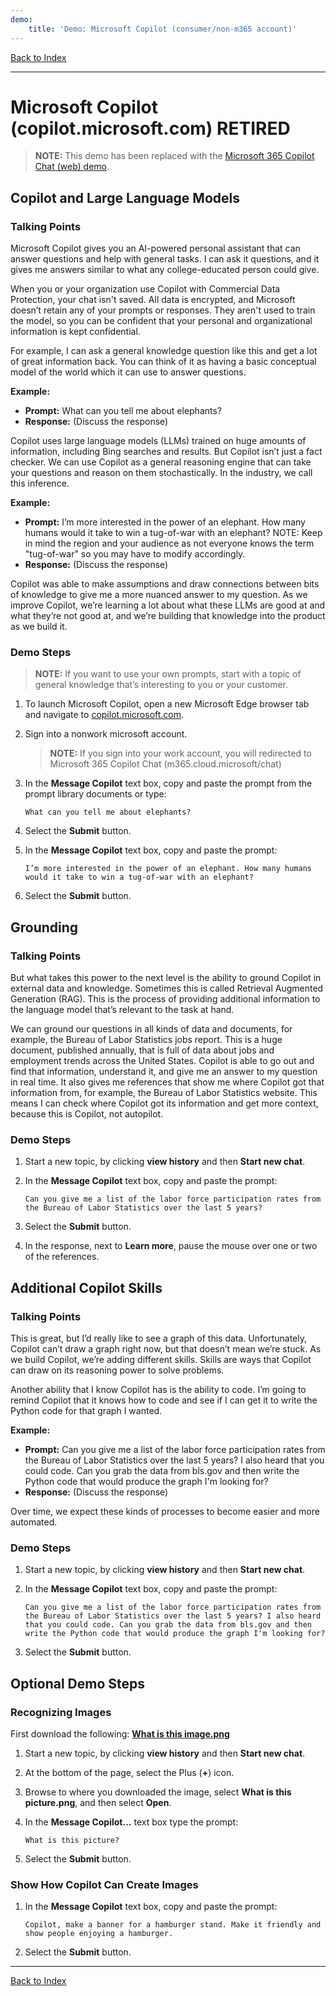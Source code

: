 ```yaml
---
demo:
    title: 'Demo: Microsoft Copilot (consumer/non-m365 account)'
---
```


[Back to Index](https://microsoftlearning.github.io/MS-4021-GOV-Copilot-Immersion-Experience/)

---

# Microsoft Copilot (copilot.microsoft.com) **RETIRED**
> **NOTE:** This demo has been replaced with the [Microsoft 365 Copilot Chat (web) demo](https://microsoftlearning.github.io/MS-4021-GOV-Copilot-Immersion-Experience/Instructions/Demos/1a-microsoft-365-copilot-chat-web.html).

## Copilot and Large Language Models

### Talking Points

Microsoft Copilot gives you an AI-powered personal assistant that can answer questions and help with general tasks. I can ask it questions, and it gives me answers similar to what any college-educated person could give.

When you or your organization use Copilot with Commercial Data Protection, your chat isn't saved. All data is encrypted, and Microsoft doesn’t retain any of your prompts or responses. They aren't used to train the model, so you can be confident that your personal and organizational information is kept confidential.

For example, I can ask a general knowledge question like this and get a lot of great information back. You can think of it as having a basic conceptual model of the world which it can use to answer questions.

**Example:**
- **Prompt:** What can you tell me about elephants?
- **Response:** (Discuss the response)

Copilot uses large language models (LLMs) trained on huge amounts of information, including Bing searches and results. But Copilot isn’t just a fact checker. We can use Copilot as a general reasoning engine that can take your questions and reason on them stochastically. In the industry, we call this inference.

**Example:**
- **Prompt:** I’m more interested in the power of an elephant. How many humans would it take to win a tug-of-war with an elephant? NOTE: Keep in mind the region and your audience as not everyone knows the term "tug-of-war" so you may have to modify accordingly. 
- **Response:** (Discuss the response)

Copilot was able to make assumptions and draw connections between bits of knowledge to give me a more nuanced answer to my question. As we improve Copilot, we’re learning a lot about what these LLMs are good at and what they’re not good at, and we’re building that knowledge into the product as we build it.

### Demo Steps

> **NOTE:** If you want to use your own prompts, start with a topic of general knowledge that’s interesting to you or your customer.

1. To launch Microsoft Copilot, open a new Microsoft Edge browser tab and navigate to <a href="https://copilot.microsoft.com" target="_blank">copilot.microsoft.com</a>.

1. Sign into a nonwork microsoft account.

    > **NOTE:** If you sign into your work account, you will  redirected to Microsoft 365 Copilot Chat (m365.cloud.microsoft/chat)

1. In the **Message Copilot** text box, copy and paste the prompt from the prompt library documents or type:

    ```text
    What can you tell me about elephants?
    ```

1. Select the **Submit** button.
1. In the **Message Copilot** text box, copy and paste the prompt:

    ```text
    I’m more interested in the power of an elephant. How many humans would it take to win a tug-of-war with an elephant?
    ```

1. Select the **Submit** button.

## Grounding

### Talking Points

But what takes this power to the next level is the ability to ground Copilot in external data and knowledge. Sometimes this is called Retrieval Augmented Generation (RAG). This is the process of providing additional information to the language model that’s relevant to the task at hand.

We can ground our questions in all kinds of data and documents, for example, the Bureau of Labor Statistics jobs report. This is a huge document, published annually, that is full of data about jobs and employment trends across the United States. Copilot is able to go out and find that information, understand it, and give me an answer to my question in real time. It also gives me references that show me where Copilot got that information from, for example, the Bureau of Labor Statistics website. This means I can check where Copilot got its information and get more context, because this is Copilot, not autopilot.

### Demo Steps

1. Start a new topic, by clicking **view history** and then **Start new chat**.

1. In the **Message Copilot** text box, copy and paste the prompt:

    ```text
    Can you give me a list of the labor force participation rates from the Bureau of Labor Statistics over the last 5 years?
    ```

1. Select the **Submit** button.
1. In the response, next to **Learn more**, pause the mouse over one or two of the references.

## Additional Copilot Skills

### Talking Points

This is great, but I’d really like to see a graph of this data. Unfortunately, Copilot can’t draw a graph right now, but that doesn’t mean we’re stuck. As we build Copilot, we’re adding different skills. Skills are ways that Copilot can draw on its reasoning power to solve problems.

Another ability that I know Copilot has is the ability to code. I’m going to remind Copilot that it knows how to code and see if I can get it to write the Python code for that graph I wanted.

**Example:**
- **Prompt:** Can you give me a list of the labor force participation rates from the Bureau of Labor Statistics over the last 5 years? I also heard that you could code. Can you grab the data from bls.gov and then write the Python code that would produce the graph I'm looking for?
- **Response:** (Discuss the response)

Over time, we expect these kinds of processes to become easier and more automated.

### Demo Steps

1. Start a new topic, by clicking **view history** and then **Start new chat**.

1. In the **Message Copilot** text box, copy and paste the prompt:

    ```text
    Can you give me a list of the labor force participation rates from the Bureau of Labor Statistics over the last 5 years? I also heard that you could code. Can you grab the data from bls.gov and then write the Python code that would produce the graph I'm looking for?
    ```

1. Select the **Submit** button.

## Optional Demo Steps

### Recognizing Images

First download the following: [**What is this image.png**](https://github.com/MicrosoftLearning/MS-4021-GOV-Copilot-Immersion-Experience/raw/master/ResourceFiles/what_is_this_image.PNG)

1. Start a new topic, by clicking **view history** and then **Start new chat**.

1. At the bottom of the page, select the Plus (**+**) icon.

1. Browse to where you downloaded the image, select **What is this picture.png**, and then select **Open**.
1. In the **Message Copilot…** text box type the prompt:

    ```text
    What is this picture?
    ```

1. Select the **Submit** button.

### Show How Copilot Can Create Images

1. In the **Message Copilot** text box, copy and paste the prompt:

    ```text
    Copilot, make a banner for a hamburger stand. Make it friendly and show people enjoying a hamburger.
    ```

1. Select the **Submit** button.

---

[Back to Index](https://microsoftlearning.github.io/MS-4021-GOV-Copilot-Immersion-Experience/)
